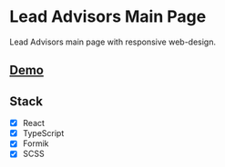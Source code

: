 # Lead Advisors Main Page
Lead Advisors main page with responsive web-design.
## [Demo](https://lead-advisors.vercel.app/)

## Stack

- [x] React
- [x] TypeScript
- [x] Formik
- [x] SCSS
